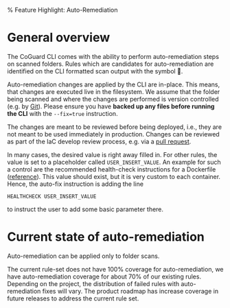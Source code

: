 % Feature Highlight: Auto-Remediation

# General overview

The CoGuard CLI comes with the ability to perform auto-remediation
steps on scanned folders. Rules which are candidates for
auto-remediation are identified on the CLI formatted scan output with the
symbol 🔧.

Auto-remediation changes are applied by the CLI are in-place. This means,
that changes are executed live in the filesystem. We assume that the folder
being scanned and where the changes are performed is version controlled (e.g. by
[Git](https://git-scm.com)). Please ensure you have **backed up any files before 
running the CLI** with the `--fix=true` instruction. 

The changes are meant to be reviewed before being deployed, i.e., they are not meant
to be used immediately in production. Changes can be reviewed as part of the IaC develop review 
process, e.g. via a [pull
request](https://www.git-scm.com/docs/git-request-pull).

In many cases, the desired value is right away filled in. For other
rules, the value is set to a placeholder called `USER_INSERT_VALUE`.
An example for such a control are the recommended health-check
instructions for a Dockerfile
([reference](https://docs.docker.com/engine/reference/builder/#healthcheck)). This
value should exist, but it is very custom to each container. Hence,
the auto-fix instruction is adding the line
```
HEALTHCHECK USER_INSERT_VALUE
```
to instruct the user to add some basic parameter there.

# Current state of auto-remediation

Auto-remediation can be applied only to folder scans.

The current rule-set does not have 100% coverage for auto-remediation, we have auto-remediation 
coverage for about 70% of our existing rules. Depending
on the project, the distribution of failed rules with auto-remediation fixes will 
vary. The product roadmap has increase coverage in future releases to address the current rule
set. 
